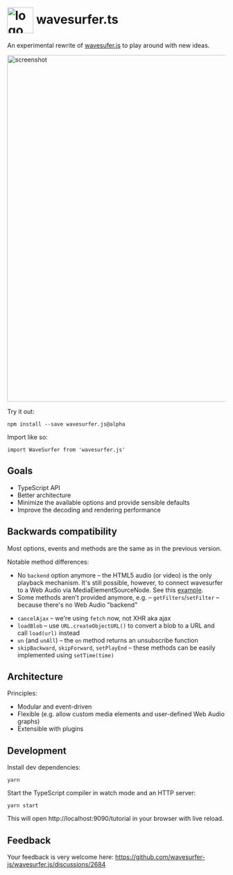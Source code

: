 # <img src="https://user-images.githubusercontent.com/381895/226091100-f5567a28-7736-4d37-8f84-e08f297b7e1a.png" alt="logo" height="60" valign="middle" /> wavesurfer.ts

An experimental rewrite of [wavesufer.js](https://github.com/wavesurfer-js/wavesurfer.js) to play around with new ideas.

<img alt="screenshot" src="https://user-images.githubusercontent.com/381895/225539680-fc724acd-8657-458e-a558-ff1c6758ba30.png" width="800" />

Try it out:
```
npm install --save wavesurfer.js@alpha
```

Import like so:

```
import WaveSurfer from 'wavesurfer.js'
```

## Goals

 * TypeScript API
 * Better architecture
 * Minimize the available options and provide sensible defaults
 * Improve the decoding and rendering performance

## Backwards compatibility

Most options, events and methods are the same as in the previous version.

Notable method differences:
 * No `backend` option anymore – the HTML5 audio (or video) is the only playback mechanism. It's still possible, however, to connect wavesurfer to a Web Audio via MediaElementSourceNode. See this [example](https://wavesurfer-ts.pages.dev/tutorial/#/examples/webaudio.js).
 * Some methods aren't provided anymore, e.g.
   – `getFilters`/`setFilter` – because there's no Web Audio "backend"
  - `cancelAjax` – we're using `fetch` now, not XHR aka ajax
  - `loadBlob` – use `URL.createObjectURL()` to convert a blob to a URL and call `load(url)` instead
  - `un` (and `unAll`) – the `on` method returns an unsubscribe function
  - `skipBackward`, `skipForward`, `setPlayEnd` – these methods can be easily implemented using `setTime(time)`

## Architecture

Principles:
 * Modular and event-driven
 * Flexible (e.g. allow custom media elements and user-defined Web Audio graphs)
 * Extensible with plugins

## Development

Install dev dependencies:

```
yarn
```

Start the TypeScript compiler in watch mode and an HTTP server:

```
yarn start
```

This will open http://localhost:9090/tutorial in your browser with live reload.

## Feedback

Your feedback is very welcome here: https://github.com/wavesurfer-js/wavesurfer.js/discussions/2684
